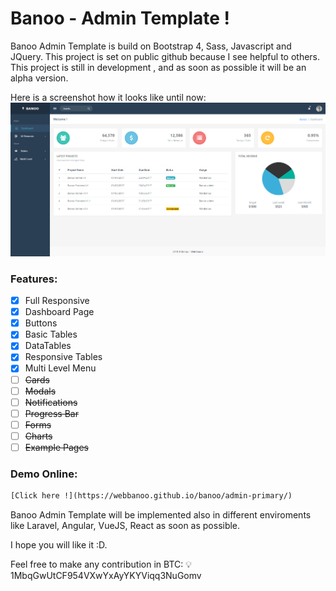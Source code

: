 # Banoo - Admin Template !

Banoo Admin Template is build on Bootstrap 4, Sass, Javascript and JQuery.
This project is set on public github because I see helpful to others.
This project is still in development , and as soon as possible it will be an alpha version.

Here is a screenshot how it looks like until now:
![screenshot](img/scr.png)

### Features:
- [x] Full Responsive
- [x] Dashboard Page
- [x] Buttons
- [x] Basic Tables
- [x] DataTables
- [x] Responsive Tables
- [x] Multi Level Menu
- [ ] ~~Cards~~
- [ ] ~~Modals~~
- [ ] ~~Notifications~~
- [ ] ~~Progress Bar~~
- [ ] ~~Forms~~
- [ ] ~~Charts~~
- [ ] ~~Example Pages~~

### Demo Online:

```html
[Click here !](https://webbanoo.github.io/banoo/admin-primary/)
```




Banoo Admin Template will be implemented also in different enviroments like Laravel, Angular, VueJS, React as soon as possible.

I hope you will like it :D.



Feel free to make any contribution in BTC:
💡 1MbqGwUtCF954VXwYxAyYKYViqq3NuGomv
